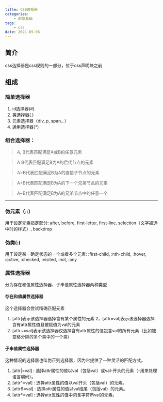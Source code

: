 ```yaml
---
title: CSS选择器
categories:
    - 前端基础
tags: 
    - css
date: 2021-05-06
---
```

## 简介
css选择器是css规则的一部分，位于css声明块之前

## 组成
###  简单选择器
1. id选择器(#)
2. 类选择器(.)
3. 元素选择器（div, p, span...）
4. 通用选择器(*)

### 组合选择器：
> A, B代表匹配满足A或B的任意元素

> A B代表匹配满足B为A的后代节点的元素

> A>B代表匹配满足B为A的直接子节点的元素

> A+B代表匹配满足B为A的下一个兄弟节点的元素

> A~B代表匹配满足B为A的兄弟节点中的任意一个

--- ---

### 伪元素（::）
用于设定元素指定部分:
after, before, first-letter, first-line, selection（文字被选中时的样式）, backdrop

### 伪类(:)
用于设定某一确定状态的一个或者多个元素:
:first-child, :nth-child, :hover, :active, :checked, :visited, :not, :any

### 属性选择器
分为存在和值属性选择器、子串值属性选择器两种类型
#### 存在和值属性选择器
这个选择器会尝试精确匹配元素
1. [attr]表示该选择器选择含有某个属性的元素
2，[attr=val]表示该选择器选择含有attr属性值且被赋值为val的元素
3. [attr~=val]表示该选择器仅选择含有attr属性的值包含val的所有元素（比如被空格分隔的多个类中的一个类）

#### 子串值属性选择器
这种情况的选择器也叫伪正则选择器，因为它提供了一种灵活的匹配方式。
1. [attr|=val] : 选择attr属性的值以val（包括val）或val-开头的元素（-用来处理语言编码）。
2. [attr^=val] : 选择attr属性的值以val开头（包括val）的元素。
3. [attr$=val] : 选择attr属性的值以val结尾（包括val）的元素。
4. [attr*=val] : 选择attr属性的值中包含字符串val的元素。 
